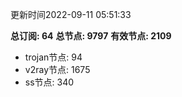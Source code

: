 更新时间2022-09-11 05:51:33

**总订阅: 64**
**总节点: 9797**
**有效节点: 2109**
- trojan节点: 94
- v2ray节点: 1675
- ss节点: 340
